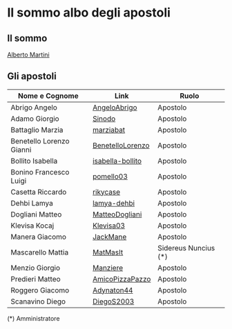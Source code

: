 # Il sommo albo degli apostoli

## Il sommo
[Alberto Martini](https://github.com/profMartini)
## Gli apostoli
|Nome e Cognome|Link|Ruolo|
|----|----|----|
|Abrigo Angelo|[AngeloAbrigo](https://github.com/AngeloAbrigo)|Apostolo|
|Adamo Giorgio|[Sinodo](https://github.com/Sinodo)|Apostolo|
|Battaglio Marzia|[marziabat](https://github.com/marziabat)|Apostolo|
|Benetello Lorenzo Gianni|[BenetelloLorenzo](https://github.com/BenetelloLorenzo)|Apostolo|
|Bollito Isabella|[isabella-bollito](https://github.com/isabella-bollito)|Apostolo|
|Bonino Francesco Luigi|[pomello03](https://github.com/pomello03)|Apostolo|
|Casetta Riccardo|[rikycase](https://github.com/rikycase)|Apostolo|
|Dehbi Lamya|[lamya-dehbi](https://github.com/lamya-dehbi)|Apostolo|
|Dogliani Matteo|[MatteoDogliani](https://github.com/MatteoDogliani)|Apostolo|
|Klevisa Kocaj|[Klevisa03](https://github.com/Klevisa03)|Apostolo|
|Manera Giacomo|[JackMane](https://github.com/JackMane)|Apostolo|
|Mascarello Mattia|[MatMasIt](https://github.com/MatMasIt)|Sidereus Nuncius (*)|
|Menzio Giorgio|[Manziere](https://github.com/Manziere)|Apostolo|
|Predieri Matteo|[AmicoPizzaPazzo](https://github.com/AmicoPizzaPazzo)|Apostolo|
|Roggero Giacomo|[Adynaton44](https://github.com/Adynaton44)|Apostolo|
|Scanavino Diego|[DiegoS2003](https://github.com/DiegoS2003)|Apostolo|

(*) Amministratore
